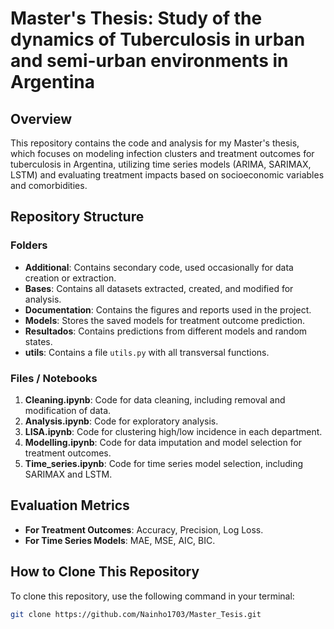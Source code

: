 # Master's Thesis: Study of the dynamics of Tuberculosis in urban and semi-urban environments in Argentina

## Overview

This repository contains the code and analysis for my Master's thesis, which focuses on modeling infection clusters and treatment outcomes for tuberculosis in Argentina, utilizing time series models (ARIMA, SARIMAX, LSTM) and evaluating treatment impacts based on socioeconomic variables and comorbidities.

## Repository Structure

### Folders

- **Additional**: Contains secondary code, used occasionally for data creation or extraction.
- **Bases**: Contains all datasets extracted, created, and modified for analysis.
- **Documentation**: Contains the figures and reports used in the project.
- **Models**: Stores the saved models for treatment outcome prediction.
- **Resultados**: Contains predictions from different models and random states.
- **utils**: Contains a file `utils.py` with all transversal functions.

### Files / Notebooks

1. **Cleaning.ipynb**: Code for data cleaning, including removal and modification of data.
2. **Analysis.ipynb**: Code for exploratory analysis.
3. **LISA.ipynb**: Code for clustering high/low incidence in each department.
4. **Modelling.ipynb**: Code for data imputation and model selection for treatment outcomes.
5. **Time_series.ipynb**: Code for time series model selection, including SARIMAX and LSTM.

## Evaluation Metrics

- **For Treatment Outcomes**: Accuracy, Precision, Log Loss.
- **For Time Series Models**: MAE, MSE, AIC, BIC.

## How to Clone This Repository

To clone this repository, use the following command in your terminal:

```bash
git clone https://github.com/Nainho1703/Master_Tesis.git
